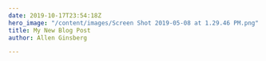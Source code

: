 ```yaml
---
date: 2019-10-17T23:54:18Z
hero_image: "/content/images/Screen Shot 2019-05-08 at 1.29.46 PM.png"
title: My New Blog Post
author: Allen Ginsberg

---
```

